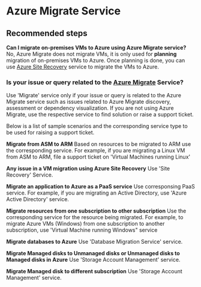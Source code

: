 <properties
	pageTitle="Azure Migrate service"
	description="Advisory guidance for Azure Migrate"
	service="microsoft.migrate"
	resource="projects"
	authors="nsoneji"
	displayOrder=""
	selfHelpType="generic"
	supportTopicIds="32613311"
	resourceTags=""
	productPesIds="16348"
	cloudEnvironments="public"
/>

# Azure Migrate Service 

## **Recommended steps**

**Can I migrate on-premises VMs to Azure using Azure Migrate service?**
No, Azure Migrate does not migrate VMs, it is only used for **planning** migration of on-premises VMs to Azure. Once planning is done, you can use [Azure Site Recovery](https://docs.microsoft.com/azure/site-recovery/site-recovery-overview) service to migrate the VMs to Azure.

### **Is your issue or query related to the [Azure Migrate](https://azure.microsoft.com/services/azure-migrate) Service?**
Use 'Migrate' service only if your issue or query is related to the Azure Migrate service such as issues related to Azure Migrate discovery, assessment or dependency visualization. If you are not using Azure Migrate, use the respective service to find solution or raise a support ticket. 

Below is a list of sample scenarios and the corresponding service type to be used for raising a support ticket.

**Migrate from ASM to ARM**
Based on resources to be migrated to ARM use the corresponding service. For example, if you are migrating a Linux VM from ASM to ARM, file a support ticket on 'Virtual Machines running Linux' 

**Any issue in a VM migration using Azure Site Recovery**
Use 'Site Recovery' Service.

**Migrate an application to Azure as a PaaS service** 
Use corresponsing PaaS service. For example, if you are migrating an Active Directory, use 'Azure Active Directory' service.

**Migrate resources from one subscription to other subscription**
Use the corresponding service for the resource being migrated. For example, to migrate Azure VMs (Windows) from one subscription to another subscription, use 'Virtual Machine running Windows" service

**Migrate databases to Azure** 
Use 'Database Migration Service' service.
 
**Migrate Managed disks to Unmanaged disks or Unmanaged disks to Managed disks in Azure** 
Use 'Storage Account Management' service.

**Migrate Managed disk to different subscription**
Use 'Storage Account Management' service.



